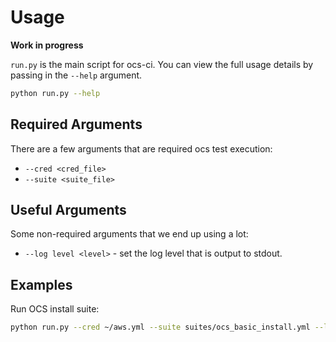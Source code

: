 # Usage

**Work in progress**

`run.py` is the main script for ocs-ci. You can view the full usage details by passing in the `--help` argument.

```bash
python run.py --help
```

## Required Arguments

There are a few arguments that are required ocs test execution:

* `--cred <cred_file>`
* `--suite <suite_file>`

## Useful Arguments

Some non-required arguments that we end up using a lot:

* `--log level <level>` - set the log level that is output to stdout.

## Examples

Run OCS install suite:

```bash
python run.py --cred ~/aws.yml --suite suites/ocs_basic_install.yml --log-level info
```
